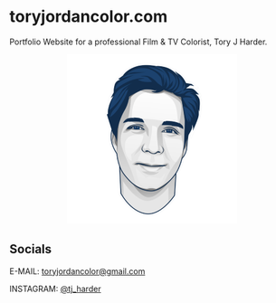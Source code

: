 # toryjordancolor.com
Portfolio Website for a professional Film &amp; TV Colorist, Tory J Harder.

<p align="center">
  <img src="/IMAGES/logos/HydraRetro_Cartoon_BLUE_WEBSITE.png" alt="Tory jordan Cartoon headshot" width="300" height="300">
</p>

## Socials
E-MAIL: toryjordancolor@gmail.com

INSTAGRAM: [@tj_harder](https://www.instagram.com/tj_harder/)
